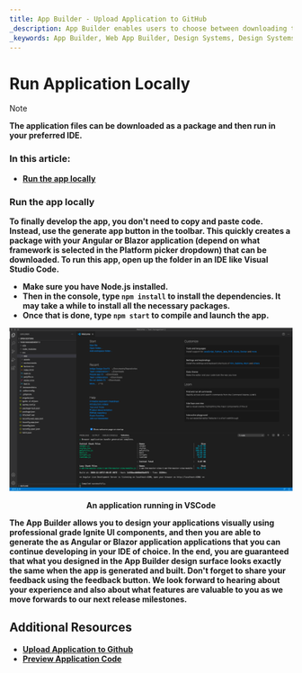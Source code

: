 ```yaml
---
title: App Builder - Upload Application to GitHub
_description: App Builder enables users to choose between downloading their application locally or uploading it to their GitHub repository.
_keywords: App Builder, Web App Builder, Design Systems, Design Systems UX, UI kit, Sketch, Ignite UI for Angular, Ignite UI for Blazor, Sketch to Angular, Angular, Angular Design System, Export code from Sketch, Design Kits for Angular, Sketch UI kits, GitHub
---
```

# Run Application Locally

> [!NOTE]
><b>The application files can be downloaded as a package and then run in your preferred IDE.


### In this article:
* <a href="#run-the-app-locally">Run the app locally</a>

### Run the app locally
To finally develop the app, you don't need to copy and paste code. Instead, use the generate app button in the toolbar. This quickly creates a package with your Angular or Blazor application (depend on what framework is selected in the Platform picker dropdown) that can be downloaded. To run this app, open up the folder in an IDE like Visual Studio Code. 

* Make sure you have Node.js installed. <br>
* Then in the console, type `npm install` to install the dependencies. It may take a while to install all the necessary packages. <be>
* Once that is done, type `npm start` to compile and launch the app.<br>
 
 
<img class="responsive-img" src="../images/App-VSCode-Indigo-Design-App-Builder.png" srcset="../images/App-VSCode-Indigo-Design-App-Builder @2x.png 2x" />
<p style="text-align:center;">An application running in VSCode</p>

The App Builder allows you to design your applications visually using professional grade Ignite UI components, and then you are able to generate the as Angular or Blazor application applications that you can continue developing in your IDE of choice. In the end, you are guaranteed that what you designed in the App Builder design surface looks exactly the same when the app is generated and built. Don't forget to share your feedback using the feedback button. We look forward to hearing about your experience and also about what features are valuable to you as we move forwards to our next release milestones. 


## Additional Resources

<div class="divider--half"></div>

* [Upload Application to Github](upload-application-to-github.md)
* [Preview Application Code](../preview-code.md)
